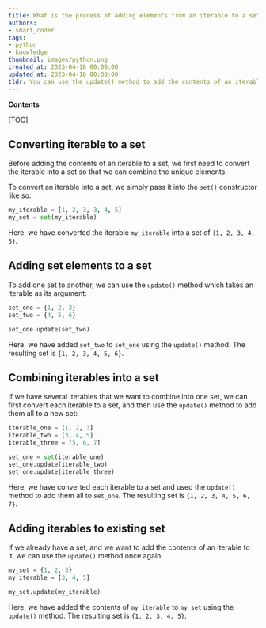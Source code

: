 ```yaml
---
title: What is the process of adding elements from an iterable to a set?
authors:
- smart_coder
tags:
- python
- knowledge
thumbnail: images/python.png
created_at: 2023-04-18 00:00:00
updated_at: 2023-04-18 00:00:00
tldr: You can use the update() method to add the contents of an iterable to a set in Python.
---
```


**Contents**

[TOC]

## Converting iterable to a set

Before adding the contents of an iterable to a set, we first need to convert the iterable into a set so that we can combine the unique elements.

To convert an iterable into a set, we simply pass it into the `set()` constructor like so:

```python
my_iterable = [1, 2, 3, 3, 4, 5]
my_set = set(my_iterable)
```

Here, we have converted the iterable `my_iterable` into a set of `{1, 2, 3, 4, 5}`.

## Adding set elements to a set

To add one set to another, we can use the `update()` method which takes an iterable as its argument:

```python
set_one = {1, 2, 3}
set_two = {4, 5, 6}

set_one.update(set_two)
```

Here, we have added `set_two` to `set_one` using the `update()` method. The resulting set is `{1, 2, 3, 4, 5, 6}`.

## Combining iterables into a set

If we have several iterables that we want to combine into one set, we can first convert each iterable to a set, and then use the `update()` method to add them all to a new set:

```python
iterable_one = [1, 2, 3]
iterable_two = [3, 4, 5]
iterable_three = [5, 6, 7]

set_one = set(iterable_one)
set_one.update(iterable_two)
set_one.update(iterable_three)
```

Here, we have converted each iterable to a set and used the `update()` method to add them all to `set_one`. The resulting set is `{1, 2, 3, 4, 5, 6, 7}`.

## Adding iterables to existing set

If we already have a set, and we want to add the contents of an iterable to it, we can use the `update()` method once again:

```python
my_set = {1, 2, 3}
my_iterable = [3, 4, 5]

my_set.update(my_iterable)
```

Here, we have added the contents of `my_iterable` to `my_set` using the `update()` method. The resulting set is `{1, 2, 3, 4, 5}`.
